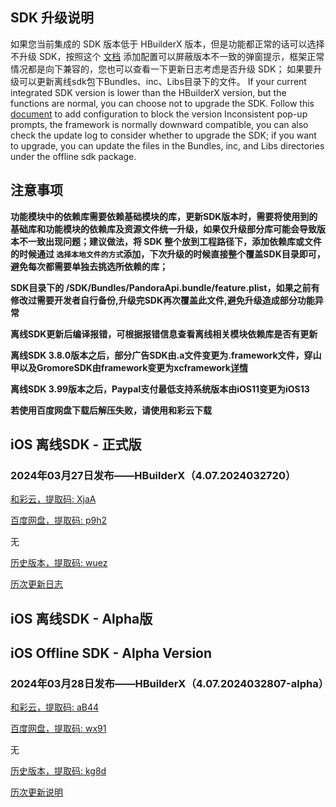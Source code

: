 ## SDK 升级说明
如果您当前集成的 SDK 版本低于 HBuilderX 版本，但是功能都正常的话可以选择不升级 SDK，按照这个 [文档](https://ask.dcloud.net.cn/article/35627) 添加配置可以屏蔽版本不一致的弹窗提示，框架正常情况都是向下兼容的，您也可以查看一下更新日志考虑是否升级 SDK； 如果要升级可以更新离线sdk包下Bundles、inc、Libs目录下的文件。
If your current integrated SDK version is lower than the HBuilderX version, but the functions are normal, you can choose not to upgrade the SDK. Follow this [document](https://ask.dcloud.net.cn/article/35627) to add configuration to block the version Inconsistent pop-up prompts, the framework is normally downward compatible, you can also check the update log to consider whether to upgrade the SDK; if you want to upgrade, you can update the files in the Bundles, inc, and Libs directories under the offline sdk package.

## 注意事项
**功能模块中的依赖库需要依赖基础模块的库，更新SDK版本时，需要将使用到的基础库和功能模块的依赖库及资源文件统一升级，如果仅升级部分库可能会导致版本不一致出现问题；建议做法，将 SDK 整个放到工程路径下，添加依赖库或文件的时候通过 `选择本地文件的方式`添加，下次升级的时候直接整个覆盖SDK目录即可，避免每次都需要单独去挑选所依赖的库；**

**SDK目录下的 /SDK/Bundles/PandoraApi.bundle/feature.plist，如果之前有修改过需要开发者自行备份,升级完SDK再次覆盖此文件,避免升级造成部分功能异常**

**离线SDK更新后编译报错，可根据报错信息查看离线相关模块依赖库是否有更新**

**离线SDK 3.8.0版本之后，部分广告SDK由.a文件变更为.framework文件，穿山甲以及GromoreSDK由framework变更为xcframework[详情](https://nativesupport.dcloud.net.cn/AppDocs/usemodule/iOSModuleConfig/uniad.html)**

**离线SDK 3.99版本之后，Paypal支付最低支持系统版本由iOS11变更为iOS13**

**若使用百度网盘下载后解压失败，请使用和彩云下载**


## iOS 离线SDK - 正式版

### 2024年03月27日发布——HBuilderX（4.07.2024032720）

[和彩云，提取码: XjaA](https://caiyun.139.com/m/i?115CnVJlX3NkM)

[百度网盘，提取码: p9h2](https://pan.baidu.com/s/1rAEoiTVMPQ0nEedUVbHa8g?pwd=p9h2)

无


[历史版本，提取码: wuez](https://pan.baidu.com/s/177m3hqOeBK-oo7_yYexm7A?pwd=wuez)

[历次更新日志](update_history_iOS_release.md)


## iOS 离线SDK - Alpha版
## iOS Offline SDK - Alpha Version

### 2024年03月28日发布——HBuilderX（4.07.2024032807-alpha）

[和彩云，提取码: aB44](https://caiyun.139.com/m/i?115CnpHfDjqy1)

[百度网盘，提取码: wx91](https://pan.baidu.com/s/1gcTxBkJs5QFmKl0xmNCXzQ?pwd=wx91)

无

[历史版本，提取码: kg8d](https://pan.baidu.com/s/1bPfoNuU9bgijuecdaZdB_A?pwd=kg8d)

[历次更新说明](update_history_iOS_alpha.md)
